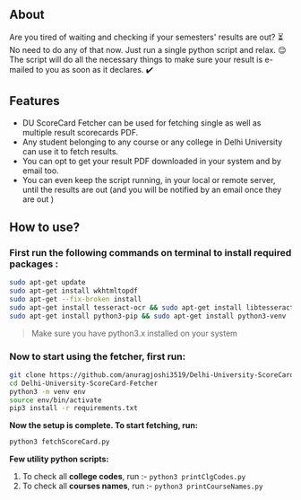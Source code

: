 ## About

Are you tired of waiting and checking if your semesters' results are out? :hourglass_flowing_sand:  
No need to do any of that now. Just run a single python script and relax. :relieved:  
The script will do all the necessary things to make sure your result is e-mailed to you as soon as it declares. :heavy_check_mark:

## Features

* DU ScoreCard Fetcher can be used for fetching single as well as multiple result scorecards PDF.
* Any student belonging to any course or any college in Delhi University can use it to fetch results. 
* You can opt to get your result PDF downloaded in your system and by email too.
* You can even keep the script running, in your local or remote server, until the results are out (and you will be notified by an email once they are out )

## How to use?

### First run the following commands on terminal to install required packages : 

<!--- wget https://github.com/wkhtmltopdf/packaging/releases/download/0.12.6-1/wkhtmltox_0.12.6-1.bionic_amd64.deb --->
<!--- sudo dpkg -i wkhtmltox_0.12.6-1.bionic_amd64.deb --->
<!--- sudo apt-get install -f --->

```bash
sudo apt-get update
sudo apt-get install wkhtmltopdf
sudo apt-get --fix-broken install
sudo apt-get install tesseract-ocr && sudo apt-get install libtesseract-dev
sudo apt-get install python3-pip && sudo apt-get install python3-venv
```

>Make sure you have python3.x installed on your system

### Now to start using the fetcher, first run:

```bash
git clone https://github.com/anuragjoshi3519/Delhi-University-ScoreCard-Fetcher.git
cd Delhi-University-ScoreCard-Fetcher
python3 -m venv env
source env/bin/activate
pip3 install -r requirements.txt
```

**Now the setup is complete. To start fetching, run:**
 
 ```bash
 python3 fetchScoreCard.py
 ```

**Few utility python scripts:**

1. To check all **college codes**, run :-  `python3 printClgCodes.py` 
2. To check all **courses names**, run :-  `python3 printCourseNames.py`


